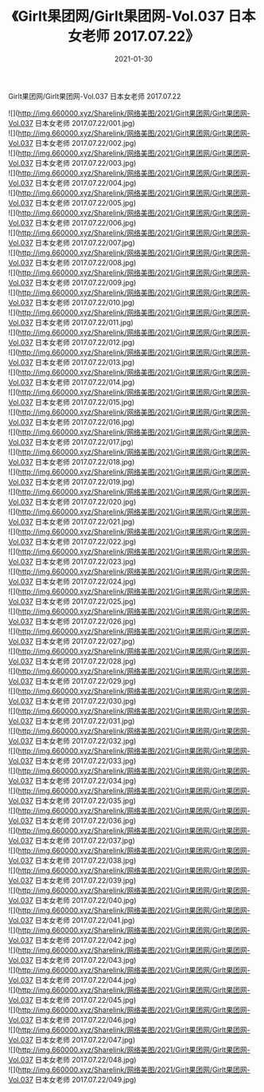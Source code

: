 ﻿---
layout: post
title:  《Girlt果团网/Girlt果团网-Vol.037 日本女老师 2017.07.22》
date:   2021-01-30
img: http://img.660000.xyz/Sharelink/网络美图/2021/Girlt果团网/Girlt果团网-Vol.037 日本女老师 2017.07.22/000.jpg
categories: [美女, 清纯, 唯美]
---

Girlt果团网/Girlt果团网-Vol.037 日本女老师 2017.07.22

 ![](http://img.660000.xyz/Sharelink/网络美图/2021/Girlt果团网/Girlt果团网-Vol.037 日本女老师 2017.07.22/001.jpg) <br>![](http://img.660000.xyz/Sharelink/网络美图/2021/Girlt果团网/Girlt果团网-Vol.037 日本女老师 2017.07.22/002.jpg) <br>![](http://img.660000.xyz/Sharelink/网络美图/2021/Girlt果团网/Girlt果团网-Vol.037 日本女老师 2017.07.22/003.jpg) <br>![](http://img.660000.xyz/Sharelink/网络美图/2021/Girlt果团网/Girlt果团网-Vol.037 日本女老师 2017.07.22/004.jpg) <br>![](http://img.660000.xyz/Sharelink/网络美图/2021/Girlt果团网/Girlt果团网-Vol.037 日本女老师 2017.07.22/005.jpg) <br>![](http://img.660000.xyz/Sharelink/网络美图/2021/Girlt果团网/Girlt果团网-Vol.037 日本女老师 2017.07.22/006.jpg) <br>![](http://img.660000.xyz/Sharelink/网络美图/2021/Girlt果团网/Girlt果团网-Vol.037 日本女老师 2017.07.22/007.jpg) <br>![](http://img.660000.xyz/Sharelink/网络美图/2021/Girlt果团网/Girlt果团网-Vol.037 日本女老师 2017.07.22/008.jpg) <br>![](http://img.660000.xyz/Sharelink/网络美图/2021/Girlt果团网/Girlt果团网-Vol.037 日本女老师 2017.07.22/009.jpg) <br>![](http://img.660000.xyz/Sharelink/网络美图/2021/Girlt果团网/Girlt果团网-Vol.037 日本女老师 2017.07.22/010.jpg) <br>![](http://img.660000.xyz/Sharelink/网络美图/2021/Girlt果团网/Girlt果团网-Vol.037 日本女老师 2017.07.22/011.jpg) <br>![](http://img.660000.xyz/Sharelink/网络美图/2021/Girlt果团网/Girlt果团网-Vol.037 日本女老师 2017.07.22/012.jpg) <br>![](http://img.660000.xyz/Sharelink/网络美图/2021/Girlt果团网/Girlt果团网-Vol.037 日本女老师 2017.07.22/013.jpg) <br>![](http://img.660000.xyz/Sharelink/网络美图/2021/Girlt果团网/Girlt果团网-Vol.037 日本女老师 2017.07.22/014.jpg) <br>![](http://img.660000.xyz/Sharelink/网络美图/2021/Girlt果团网/Girlt果团网-Vol.037 日本女老师 2017.07.22/015.jpg) <br>![](http://img.660000.xyz/Sharelink/网络美图/2021/Girlt果团网/Girlt果团网-Vol.037 日本女老师 2017.07.22/016.jpg) <br>![](http://img.660000.xyz/Sharelink/网络美图/2021/Girlt果团网/Girlt果团网-Vol.037 日本女老师 2017.07.22/017.jpg) <br>![](http://img.660000.xyz/Sharelink/网络美图/2021/Girlt果团网/Girlt果团网-Vol.037 日本女老师 2017.07.22/018.jpg) <br>![](http://img.660000.xyz/Sharelink/网络美图/2021/Girlt果团网/Girlt果团网-Vol.037 日本女老师 2017.07.22/019.jpg) <br>![](http://img.660000.xyz/Sharelink/网络美图/2021/Girlt果团网/Girlt果团网-Vol.037 日本女老师 2017.07.22/020.jpg) <br>![](http://img.660000.xyz/Sharelink/网络美图/2021/Girlt果团网/Girlt果团网-Vol.037 日本女老师 2017.07.22/021.jpg) <br>![](http://img.660000.xyz/Sharelink/网络美图/2021/Girlt果团网/Girlt果团网-Vol.037 日本女老师 2017.07.22/022.jpg) <br>![](http://img.660000.xyz/Sharelink/网络美图/2021/Girlt果团网/Girlt果团网-Vol.037 日本女老师 2017.07.22/023.jpg) <br>![](http://img.660000.xyz/Sharelink/网络美图/2021/Girlt果团网/Girlt果团网-Vol.037 日本女老师 2017.07.22/024.jpg) <br>![](http://img.660000.xyz/Sharelink/网络美图/2021/Girlt果团网/Girlt果团网-Vol.037 日本女老师 2017.07.22/025.jpg) <br>![](http://img.660000.xyz/Sharelink/网络美图/2021/Girlt果团网/Girlt果团网-Vol.037 日本女老师 2017.07.22/026.jpg) <br>![](http://img.660000.xyz/Sharelink/网络美图/2021/Girlt果团网/Girlt果团网-Vol.037 日本女老师 2017.07.22/027.jpg) <br>![](http://img.660000.xyz/Sharelink/网络美图/2021/Girlt果团网/Girlt果团网-Vol.037 日本女老师 2017.07.22/028.jpg) <br>![](http://img.660000.xyz/Sharelink/网络美图/2021/Girlt果团网/Girlt果团网-Vol.037 日本女老师 2017.07.22/029.jpg) <br>![](http://img.660000.xyz/Sharelink/网络美图/2021/Girlt果团网/Girlt果团网-Vol.037 日本女老师 2017.07.22/030.jpg) <br>![](http://img.660000.xyz/Sharelink/网络美图/2021/Girlt果团网/Girlt果团网-Vol.037 日本女老师 2017.07.22/031.jpg) <br>![](http://img.660000.xyz/Sharelink/网络美图/2021/Girlt果团网/Girlt果团网-Vol.037 日本女老师 2017.07.22/032.jpg) <br>![](http://img.660000.xyz/Sharelink/网络美图/2021/Girlt果团网/Girlt果团网-Vol.037 日本女老师 2017.07.22/033.jpg) <br>![](http://img.660000.xyz/Sharelink/网络美图/2021/Girlt果团网/Girlt果团网-Vol.037 日本女老师 2017.07.22/034.jpg) <br>![](http://img.660000.xyz/Sharelink/网络美图/2021/Girlt果团网/Girlt果团网-Vol.037 日本女老师 2017.07.22/035.jpg) <br>![](http://img.660000.xyz/Sharelink/网络美图/2021/Girlt果团网/Girlt果团网-Vol.037 日本女老师 2017.07.22/036.jpg) <br>![](http://img.660000.xyz/Sharelink/网络美图/2021/Girlt果团网/Girlt果团网-Vol.037 日本女老师 2017.07.22/037.jpg) <br>![](http://img.660000.xyz/Sharelink/网络美图/2021/Girlt果团网/Girlt果团网-Vol.037 日本女老师 2017.07.22/038.jpg) <br>![](http://img.660000.xyz/Sharelink/网络美图/2021/Girlt果团网/Girlt果团网-Vol.037 日本女老师 2017.07.22/039.jpg) <br>![](http://img.660000.xyz/Sharelink/网络美图/2021/Girlt果团网/Girlt果团网-Vol.037 日本女老师 2017.07.22/040.jpg) <br>![](http://img.660000.xyz/Sharelink/网络美图/2021/Girlt果团网/Girlt果团网-Vol.037 日本女老师 2017.07.22/041.jpg) <br>![](http://img.660000.xyz/Sharelink/网络美图/2021/Girlt果团网/Girlt果团网-Vol.037 日本女老师 2017.07.22/042.jpg) <br>![](http://img.660000.xyz/Sharelink/网络美图/2021/Girlt果团网/Girlt果团网-Vol.037 日本女老师 2017.07.22/043.jpg) <br>![](http://img.660000.xyz/Sharelink/网络美图/2021/Girlt果团网/Girlt果团网-Vol.037 日本女老师 2017.07.22/044.jpg) <br>![](http://img.660000.xyz/Sharelink/网络美图/2021/Girlt果团网/Girlt果团网-Vol.037 日本女老师 2017.07.22/045.jpg) <br>![](http://img.660000.xyz/Sharelink/网络美图/2021/Girlt果团网/Girlt果团网-Vol.037 日本女老师 2017.07.22/046.jpg) <br>![](http://img.660000.xyz/Sharelink/网络美图/2021/Girlt果团网/Girlt果团网-Vol.037 日本女老师 2017.07.22/047.jpg) <br>![](http://img.660000.xyz/Sharelink/网络美图/2021/Girlt果团网/Girlt果团网-Vol.037 日本女老师 2017.07.22/048.jpg) <br>![](http://img.660000.xyz/Sharelink/网络美图/2021/Girlt果团网/Girlt果团网-Vol.037 日本女老师 2017.07.22/049.jpg) <br>